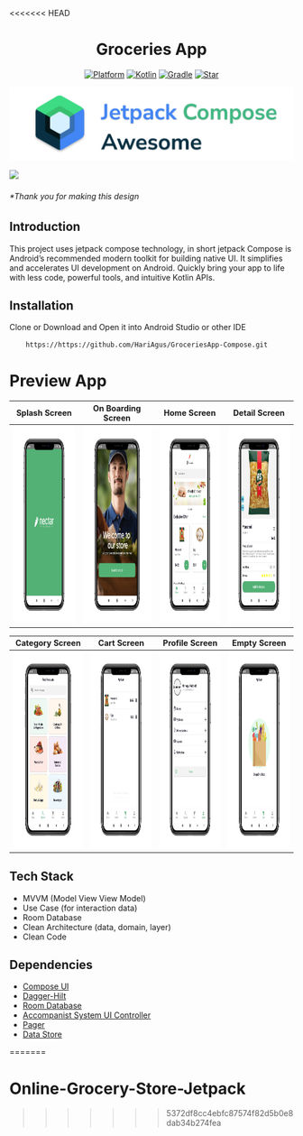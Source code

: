 <<<<<<< HEAD
<h1 align="center">
  Groceries App
</h1>
<p align="center">
  <a href="http://developer.android.com/index.html"><img alt="Platform" src="https://img.shields.io/badge/platform-Android-green.svg"></a>
  <a href="http://kotlinlang.org"><img alt="Kotlin" src="https://img.shields.io/badge/kotlin-1.6.10-blue.svg"></a>
  <a href="https://developer.android.com/studio/releases/gradle-plugin"><img alt="Gradle" src="https://img.shields.io/badge/gradle-7.4.0-yellow.svg"></a>
  <a href="https://github.com/https://github.com/HariAgus/GroceriesApp-Compose/"><img alt="Star" src="https://img.shields.io/github/stars/HariAgus/GroceriesApp-Compose"></a>
</p>

<p align="center">
<img src="assets/jetpack_compose_logo.png"/>
</p

<p align="center">
  <img src="assets/cover_banner.png"/>
</p>

######  *Thank you for making this design

## Introduction
<p>
This project uses jetpack compose technology,  in short jetpack Compose is Android’s recommended modern toolkit for building native UI. It simplifies and accelerates UI development on Android. Quickly bring your app to life with less code, powerful tools, and intuitive Kotlin APIs.

<p>

## Installation

Clone or Download and Open it into Android Studio or other IDE
```
    https://https://github.com/HariAgus/GroceriesApp-Compose.git    
```

# Preview App
| Splash Screen  | On Boarding Screen | Home Screen | Detail Screen |
| ------------- | ------------- | ------------- | ------------- |
| <img src="assets/splash_page.png" height=350 width=2000/>  | <img src="assets/on_boarding_page.png" height=350 width=2000/>  | <img src="assets/home_page.png" height=350 width=2000/> | <img src="assets/detail_page.PNG" height=350 width=2000/> |

| Category Screen  | Cart Screen | Profile Screen | Empty Screen |
| ------------- | ------------- | ------------- | ------------- |
| <img src="assets/category_page.png" height=350 width=2000/>  | <img src="assets/cart_page.png" height=350 width=2000/>  | <img src="assets/profile_page.png" height=350 width=2000/> | <img src="assets/empty_page.png" height=350 width=2000/> |

<p>

## Tech Stack
- MVVM (Model View View Model)
- Use Case (for interaction data)
- Room Database
- Clean Architecture (data, domain, layer)
- Clean Code

## Dependencies
- [Compose UI](https://developer.android.com/jetpack/androidx/releases/compose-ui)
- [Dagger-Hilt](https://developer.android.com/training/dependency-injection/hilt-android)
- [Room Database](https://developer.android.com/training/data-storage/room)
- [Accompanist System UI Controller](https://google.github.io/accompanist/systemuicontroller/)
- [Pager](https://google.github.io/accompanist/pager/)
- [Data Store](https://developer.android.com/topic/libraries/architecture/datastore)

<p>


=======
# Online-Grocery-Store-Jetpack
>>>>>>> 5372df8cc4ebfc87574f82d5b0e8dab34b274fea
